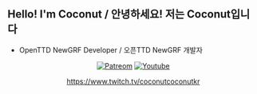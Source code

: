 ## Hello! I'm Coconut / 안녕하세요! 저는 Coconut입니다
* OpenTTD NewGRF Developer / 오픈TTD NewGRF 개발자

<div align=center>

[![Patreom](https://img.shields.io/badge/Patreon-%ED%9B%84%EC%9B%90%ED%95%98%EA%B8%B0-critical?style=flat-square&logo=patreon)](https://www.patreon.com/CoconutKR)
[![Youtube](https://img.shields.io/badge/Youtube-ff0000?style=flat-square&logo=youtube)](https://youtube.com/@coconutcoconutkr)

  https://www.twitch.tv/coconutcoconutkr
  
</div>

